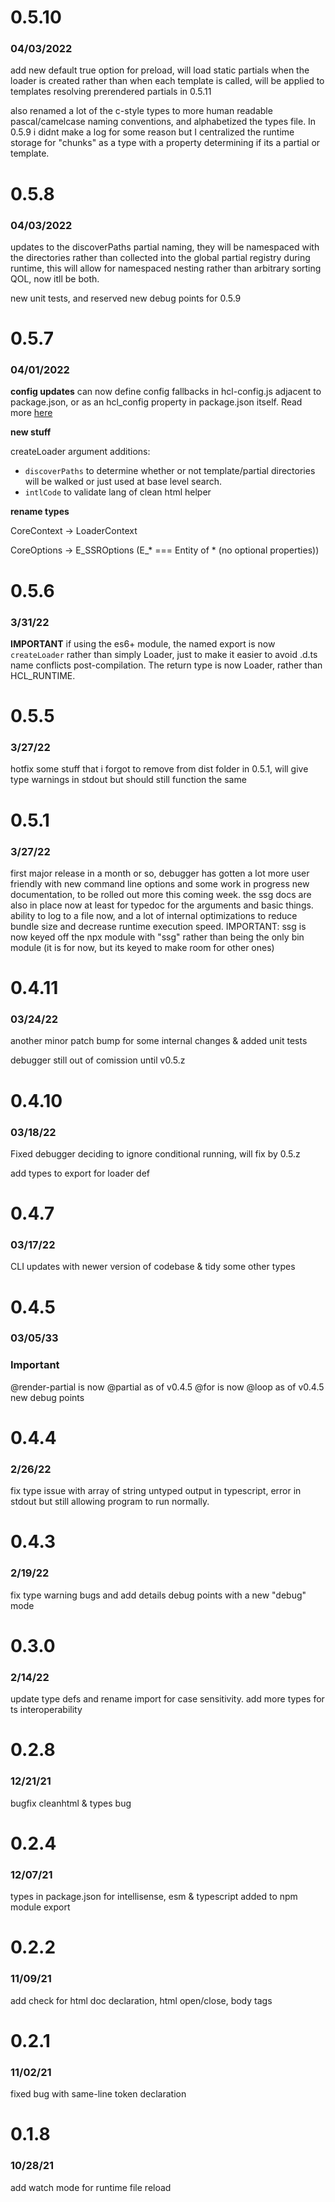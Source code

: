 # 0.5.10
### 04/03/2022
add new default true option for preload, will load static partials when the loader is created rather than when each template is called, will be applied to templates resolving prerendered partials in 0.5.11

also renamed a lot of the c-style types to more human readable pascal/camelcase naming conventions, and alphabetized the types file. In 0.5.9 i didnt make a log for some reason but I centralized the runtime storage for "chunks" as a type with a property determining if its a partial or template. 

# 0.5.8
### 04/03/2022
updates to the discoverPaths partial naming, they will be namespaced with the directories rather than collected into the global partial registry during runtime, this will allow for namespaced nesting rather than arbitrary sorting QOL, now itll be both. 

new unit tests, and reserved new debug points for 0.5.9

# 0.5.7
### 04/01/2022

**config updates**
can now define config fallbacks in hcl-config.js adjacent to package.json, or as an hcl_config property in package.json itself. Read more [here]((https://github.com/abschill/html-chunk-loader/blob/master/docs/reference/basics.md))

**new stuff**

createLoader argument additions:
- ```discoverPaths``` to determine whether or not template/partial directories will be walked or just used at base level search. 
- ```intlCode``` to validate lang of clean html helper

**rename types**

CoreContext -> LoaderContext

CoreOptions -> E_SSROptions (E_* === Entity of * (no optional properties))

# 0.5.6
### 3/31/22
**IMPORTANT** if using the es6+ module, the named export is now ```createLoader``` rather than simply Loader, just to make it easier to avoid .d.ts name conflicts post-compilation. The return type is now Loader, rather than HCL_RUNTIME.

# 0.5.5
### 3/27/22
hotfix some stuff that i forgot to remove from dist folder in 0.5.1, will give type warnings in stdout but should still function the same

# 0.5.1
### 3/27/22
first major release in a month or so, debugger has gotten a lot more user friendly with new command line options and some work in progress new documentation, to be rolled out more this coming week. the ssg docs are also in place now at least for typedoc for the arguments and basic things. ability to log to a file now, and a lot of internal optimizations to reduce bundle size and decrease runtime execution speed. IMPORTANT: ssg is now keyed off the npx module with "ssg" rather than being the only bin module (it is for now, but its keyed to make room for other ones)

# 0.4.11
### 03/24/22
another minor patch bump for some internal changes & added unit tests

debugger still out of comission until v0.5.z

# 0.4.10
### 03/18/22
Fixed debugger deciding to ignore conditional running, will fix by 0.5.z

add types to export for loader def

# 0.4.7
### 03/17/22
CLI updates with newer version of codebase & tidy some other types

# 0.4.5
### 03/05/33
### Important 
@render-partial is now @partial as of v0.4.5
@for is now @loop as of v0.4.5
new debug points

# 0.4.4
### 2/26/22
fix type issue with array of string untyped output in typescript, error in stdout but still allowing program to run normally. 

# 0.4.3
### 2/19/22

fix type warning bugs and add details debug points with a new "debug" mode

# 0.3.0
### 2/14/22

update type defs and rename import for case sensitivity. add more types for ts interoperability

# 0.2.8
### 12/21/21

bugfix cleanhtml & types bug

# 0.2.4
### 12/07/21

types in package.json for intellisense, esm & typescript added to npm module export

# 0.2.2
### 11/09/21

add check for html doc declaration, html open/close, body tags

# 0.2.1
### 11/02/21

fixed bug with same-line token declaration

# 0.1.8
### 10/28/21

add watch mode for runtime file reload
